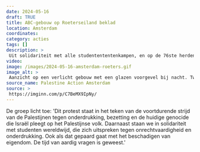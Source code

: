 ```yaml
---
date: 2024-05-16
draft: TRUE
title: ABC-gebouw op Roeterseiland beklad
location: Amsterdam
coordinates: 
category: acties
tags: []
description: > 
 Uit solidariteit met alle studentententenkampen, en op de 76ste herdenkingsdag van de Nakba, bespuit Palestine Action Amsterdam het ABC-gebouw op het Roeterseiland van de Universiteit van Amsterdam met rode verf en de leus (in het Engels): 'Schaam je, UvA'.
video: 
image: /images/2024-05-16-amsterdam-roeters.gif
image_alt: > 
 Aanzicht op een verlicht gebouw met een glazen voorgevel bij nacht. Twee donker gekleedde personen bespuiten de glazen voorgevel met rode verf.
source_name: Palestine Action Amsterdam
source: > 
 https://imginn.com/p/C7BeMX9IpNy/
---
```

De groep licht toe: 'Dit protest staat in het teken van de voortdurende strijd van de Palestijnen tegen onderdrukking, bezetting en de huidige genocide die Israël pleegt op het Palestijnse volk. Daarnaast staan we in solidariteit met studenten wereldwijd, die zich uitspreken tegen onrechtvaardigheid en onderdrukking. Ook als dat gepaard gaat met het beschadigen van eigendom. De tijd van aardig vragen is geweest.'